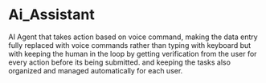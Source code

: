 # Ai_Assistant
AI Agent that takes action based on voice command, making the data entry fully replaced with voice commands  rather than typing with keyboard but with keeping the human in the loop by getting verification from the user for  every action before its being submitted. and keeping the tasks also organized and managed automatically for each user.   
